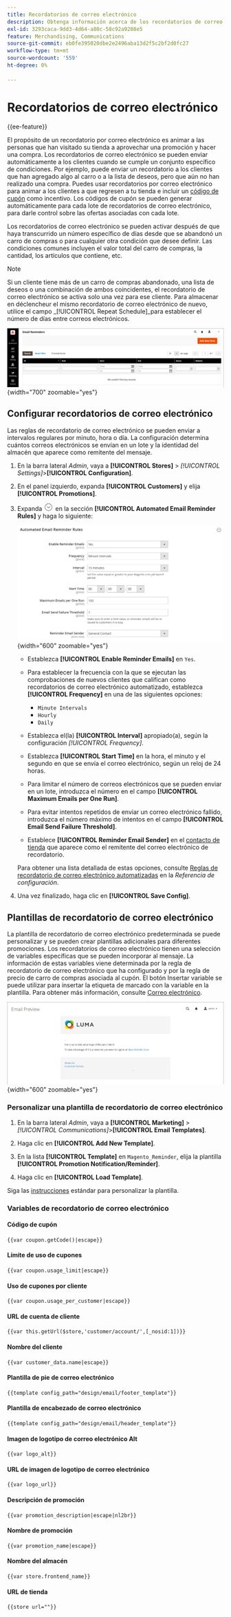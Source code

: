 ```yaml
---
title: Recordatorios de correo electrónico
description: Obtenga información acerca de los recordatorios de correo electrónico que se pueden enviar automáticamente a los clientes cuando se cumple un conjunto específico de condiciones.
exl-id: 3293caca-9dd3-4d64-a80c-58c92a9208e5
feature: Merchandising, Communications
source-git-commit: eb0fe395020dbe2e2496aba13d2f5c2bf2d0fc27
workflow-type: tm+mt
source-wordcount: '559'
ht-degree: 0%

---
```


# Recordatorios de correo electrónico

{{ee-feature}}

El propósito de un recordatorio por correo electrónico es animar a las personas que han visitado su tienda a aprovechar una promoción y hacer una compra. Los recordatorios de correo electrónico se pueden enviar automáticamente a los clientes cuando se cumple un conjunto específico de condiciones. Por ejemplo, puede enviar un recordatorio a los clientes que han agregado algo al carro o a la lista de deseos, pero que aún no han realizado una compra. Puedes usar recordatorios por correo electrónico para animar a los clientes a que regresen a tu tienda e incluir un [código de cupón](price-rules-cart-coupon.md) como incentivo. Los códigos de cupón se pueden generar automáticamente para cada lote de recordatorios de correo electrónico, para darle control sobre las ofertas asociadas con cada lote.

Los recordatorios de correo electrónico se pueden activar después de que haya transcurrido un número específico de días desde que se abandonó un carro de compras o para cualquier otra condición que desee definir. Las condiciones comunes incluyen el valor total del carro de compras, la cantidad, los artículos que contiene, etc.

>[!NOTE]
>
>Si un cliente tiene más de un carro de compras abandonado, una lista de deseos o una combinación de ambos coincidentes, el recordatorio de correo electrónico se activa solo una vez para ese cliente. Para almacenar en déclencheur el mismo recordatorio de correo electrónico de nuevo, utilice el campo _[!UICONTROL Repeat Schedule]_para establecer el número de días entre correos electrónicos.

![Recordatorios de correo electrónico](./assets/email-reminders.png){width="700" zoomable="yes"}

## Configurar recordatorios de correo electrónico

Las reglas de recordatorio de correo electrónico se pueden enviar a intervalos regulares por minuto, hora o día. La configuración determina cuántos correos electrónicos se envían en un lote y la identidad del almacén que aparece como remitente del mensaje.

1. En la barra lateral _Admin_, vaya a **[!UICONTROL Stores]** > _[!UICONTROL Settings]_>**[!UICONTROL Configuration]**.

1. En el panel izquierdo, expanda **[!UICONTROL Customers]** y elija **[!UICONTROL Promotions]**.

1. Expanda ![Selector de expansión](../assets/icon-display-expand.png) en la sección **[!UICONTROL Automated Email Reminder Rules]** y haga lo siguiente:

   ![Configuración de clientes - reglas automatizadas de recordatorio por correo electrónico](../configuration-reference/customers/assets/promotions-automated-email-reminder-rules.png){width="600" zoomable="yes"}

   - Establezca **[!UICONTROL Enable Reminder Emails]** en `Yes`.

   - Para establecer la frecuencia con la que se ejecutan las comprobaciones de nuevos clientes que califican como recordatorios de correo electrónico automatizado, establezca **[!UICONTROL Frequency]** en una de las siguientes opciones:

      - `Minute Intervals`
      - `Hourly`
      - `Daily`

   - Establezca el(la) **[!UICONTROL Interval]** apropiado(a), según la configuración _[!UICONTROL Frequency]_.

   - Establezca **[!UICONTROL Start Time]** en la hora, el minuto y el segundo en que se envía el correo electrónico, según un reloj de 24 horas.

   - Para limitar el número de correos electrónicos que se pueden enviar en un lote, introduzca el número en el campo **[!UICONTROL Maximum Emails per One Run]**.

   - Para evitar intentos repetidos de enviar un correo electrónico fallido, introduzca el número máximo de intentos en el campo **[!UICONTROL Email Send Failure Threshold]**.

   - Establece **[!UICONTROL Reminder Email Sender]** en el [contacto de tienda](../getting-started/store-details.md#store-email-addresses) que aparece como el remitente del correo electrónico de recordatorio.

   Para obtener una lista detallada de estas opciones, consulte [Reglas de recordatorio de correo electrónico automatizadas](../configuration-reference/customers/promotions.md#automated-email-reminder-rules) en la _Referencia de configuración_.

1. Una vez finalizado, haga clic en **[!UICONTROL Save Config]**.

## Plantillas de recordatorio de correo electrónico

La plantilla de recordatorio de correo electrónico predeterminada se puede personalizar y se pueden crear plantillas adicionales para diferentes promociones. Los recordatorios de correo electrónico tienen una selección de variables específicas que se pueden incorporar al mensaje. La información de estas variables viene determinada por la regla de recordatorio de correo electrónico que ha configurado y por la regla de precio de carro de compras asociada al cupón. El botón Insertar variable se puede utilizar para insertar la etiqueta de marcado con la variable en la plantilla. Para obtener más información, consulte [Correo electrónico](../systems/email-templates.md).

![Vista previa de recordatorio de correo electrónico](./assets/email-reminder-preview-promotion-template.png){width="600" zoomable="yes"}

### Personalizar una plantilla de recordatorio de correo electrónico

1. En la barra lateral _Admin_, vaya a **[!UICONTROL Marketing]** > _[!UICONTROL Communications]_>**[!UICONTROL Email Templates]**.

1. Haga clic en **[!UICONTROL Add New Template]**.

1. En la lista **[!UICONTROL Template]** en `Magento_Reminder`, elija la plantilla **[!UICONTROL Promotion Notification/Reminder]**.

1. Haga clic en **[!UICONTROL Load Template]**.

Siga las [instrucciones](../systems/email-template-custom.md) estándar para personalizar la plantilla.

### Variables de recordatorio de correo electrónico

#### Código de cupón

```
{{var coupon.getCode()|escape}}
```

#### Límite de uso de cupones

```
{{var coupon.usage_limit|escape}}
```

#### Uso de cupones por cliente

```
{{var coupon.usage_per_customer|escape}}
```

#### URL de cuenta de cliente

```
{{var this.getUrl($store,'customer/account/',[_nosid:1])}}
```

#### Nombre del cliente

```
{{var customer_data.name|escape}}
```

#### Plantilla de pie de correo electrónico

```
{{template config_path="design/email/footer_template"}}
```

#### Plantilla de encabezado de correo electrónico

```
{{template config_path="design/email/header_template"}}
```

#### Imagen de logotipo de correo electrónico Alt

```
{{var logo_alt}}
```

#### URL de imagen de logotipo de correo electrónico

```
{{var logo_url}}
```

#### Descripción de promoción

```
{{var promotion_description|escape|nl2br}}
```

#### Nombre de promoción

```
{{var promotion_name|escape}}
```

#### Nombre del almacén

```
{{var store.frontend_name}}
```

#### URL de tienda

```
{{store url=""}}
```
